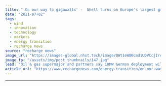 ```yaml
---
title: "'On our way to gigawatts' -  Shell turns on Europe's largest green hydrogen plant"
date: "2021-07-02"
tags: 
  - wind
  - innovation
  - technology
  - markets
  - energy transition
  - recharge news
source: "recharge news"
image_url: "https://images-global.nhst.tech/image/QWt1eWU0cmd1UDVCcjIrc2dsTFhOZGE5cTRtemFrUWFBSVNINUMvZ20xZz0=/nhst/binary/08e3bd0c4d0eda7cfb94df47c186e6d1"
image_fp: "/assets/img/post_thumbnails/147.jpg"
lead: "Oil & gas supermajor and partners say 10MW German deployment will be expanded tenfold"
article_url: "https://www.rechargenews.com/energy-transition/on-our-way-to-gigawatts-shell-turns-on-europes-largest-green-hydrogen-plant/2-1-1034527"
---
```


---
